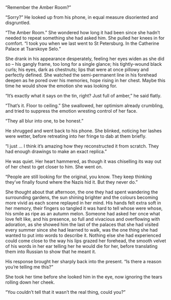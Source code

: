 “Remember the Amber Room?”

“Sorry?” He looked up from his phone, in equal measure disoriented and disgruntled.

“The Amber Room.” She wondered how long it had been since she hadn’t needed to repeat something she had asked him. She pulled her knees in for comfort. “I took you when we last went to St Petersburg. In the Catherine Palace at Tsarskoye Selo.”

She drank in his appearance desperately, feeling her eyes widen as she did so – his gangly frame, too long for a single glance; his tightly-wound black curls; his eyes, dark as chestnuts; lips that were at once pillowy and perfectly defined. She watched the semi-permanent line in his forehead deepen as he pored over his memories, hope rising in her chest. Maybe this time he would show the emotion she was looking for.

“It’s exactly what it says on the tin, right? Just full of amber,” he said flatly.

“That’s it. Floor to ceiling.” She swallowed, her optimism already crumbling, and tried to suppress the emotion wresting control of her face.

“They all blur into one, to be honest.”

He shrugged and went back to his phone. She blinked, noticing her lashes were wetter, before retreating into her fringe to dab at them briefly.

“I just … I think it’s amazing how they reconstructed it from scratch. They had enough drawings to make an exact replica.”

He was quiet. Her heart hammered, as though it was chiselling its way out of her chest to get closer to him. She went on.

“People are still looking for the original, you know. They keep thinking they’ve finally found where the Nazis hid it. But they never do.”

She thought about that afternoon, the one they had spent wandering the surrounding gardens, the sun shining brighter and the colours becoming more vivid as each scene replayed in her mind. His hands felt extra soft in her memory, their fingers so tangled it was hard to tell whose were whose, his smile as ripe as an autumn melon. Someone had asked her once what love felt like, and his presence, so full and vivacious and overflowing with adoration, as she showed him the last of the palaces that she had visited every summer since she had learned to walk, was the one thing she had wanted to put into words to describe it. Nothing else she had experienced could come close to the way his lips  grazed her forehead, the smooth velvet of his words in her ear telling her he would die for her, before translating them into Russian to show that he meant it.

His response brought her sharply back into the present. “Is there a reason you’re telling me this?”

She took her time before she looked him in the eye, now ignoring the tears rolling down her cheek.

“You couldn’t tell that it wasn’t the real thing, could you?”